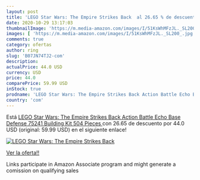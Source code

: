 ```yaml
---
layout: post
title: 'LEGO Star Wars: The Empire Strikes Back  al 26.65 % de descuento'
date: 2020-10-29 13:17:03
thumbnailImage: 'https://m.media-amazon.com/images/I/51KsWhMFzJL._SL200_.jpg'
images: [ 'https://m.media-amazon.com/images/I/51KsWhMFzJL._SL200_.jpg' ]
comments: true
category: ofertas
author: ring
slug: 'B07JN74TJ2-com'
description:
actualPrice: 44.0 USD
currency: USD
price: 44.0
comparePrice: 59.99 USD
inStock: true
prodname: 'LEGO Star Wars: The Empire Strikes Back Action Battle Echo Base Defense 75241 Building Kit  504 Pieces '
country: 'com'
---
```


Está [LEGO Star Wars: The Empire Strikes Back Action Battle Echo Base Defense 75241 Building Kit  504 Pieces ](https://www.amazon.com/dp/B07JN74TJ2/?tag=tolees-20) con 26.65 de descuento por 44.0 USD (original: 59.99 USD) en el siguiente enlace!

[![LEGO Star Wars: The Empire Strikes Back ](https://m.media-amazon.com/images/I/51KsWhMFzJL._SL200_.jpg)](https://www.amazon.com/dp/B07JN74TJ2/?tag=tolees-20)

[Ver la oferta!!](https://www.amazon.com/dp/B07JN74TJ2/?tag=tolees-20)

Links participate in Amazon Associate program and might generate a comission on qualifying sales


